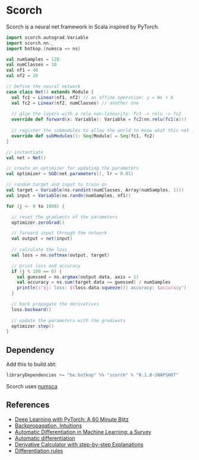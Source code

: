 Scorch
======
Scorch is a neural net framework in Scala inspired by PyTorch.


```scala
import scorch.autograd.Variable
import scorch.nn._
import botkop.{numsca => ns}

val numSamples = 128
val numClasses = 10
val nf1 = 40
val nf2 = 20

// Define the neural network
case class Net() extends Module {
  val fc1 = Linear(nf1, nf2) // an affine operation: y = Wx + b
  val fc2 = Linear(nf2, numClasses) // another one
  
  // glue the layers with a relu non-linearity: fc1 -> relu -> fc2
  override def forward(x: Variable): Variable = fc2(nn.relu(fc1(x)))
  
  // register the submodules to allow the world to know what this net is composed of
  override def subModules(): Seq[Module] = Seq(fc1, fc2)
}

// instantiate
val net = Net()

// create an optimizer for updating the parameters
val optimizer = SGD(net.parameters(), lr = 0.01)

// random target and input to train on
val target = Variable(ns.randint(numClasses, Array(numSamples, 1)))
val input = Variable(ns.randn(numSamples, nf1))

for (j <- 0 to 1000) {

  // reset the gradients of the parameters
  optimizer.zeroGrad()

  // forward input through the network
  val output = net(input)
  
  // calculate the loss
  val loss = nn.softmax(output, target)

  // print loss and accuracy
  if (j % 100 == 0) {
    val guessed = ns.argmax(output.data, axis = 1)
    val accuracy = ns.sum(target.data == guessed) / numSamples
    println(s"$j: loss: ${loss.data.squeeze()} accuracy: $accuracy")
  }

  // back propagate the derivatives
  loss.backward()
  
  // update the parameters with the gradients
  optimizer.step()
}
```

## Dependency
Add this to build.sbt:
```scala
libraryDependencies += "be.botkop" %% "scorch" % "0.1.0-SNAPSHOT"
```

Scorch uses [numsca](https://github.com/botkop/numsca)

## References
- [Deep Learning with PyTorch: A 60 Minute Blitz](http://pytorch.org/tutorials/beginner/deep_learning_60min_blitz.html)
- [Backpropagation, Intuitions](http://cs231n.github.io/optimization-2/)
- [Automatic Differentiation in Machine Learning: a Survey](https://arxiv.org/pdf/1502.05767.pdf)
- [Automatic differentiation](http://www.pvv.ntnu.no/~berland/resources/autodiff-triallecture.pdf)
- [Derivative Calculator with step-by-step Explanations](http://calculus-calculator.com/derivative/)
- [Differentiation rules](https://en.wikipedia.org/wiki/Differentiation_rules)
